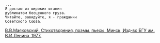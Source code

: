 ```
...
Я достаю из широких штанин
дубликатом бесценного груза.
Читайте, завидуйте, я - гражданин
Советского Союза.
```

[В.В.Маяковский. Стихотворения, поэмы, пьесы.
Минск, Изд-во БГУ им. В.И.Ленина, 1977.](https://ru.wikisource.org/wiki/Стихи_о_советском_паспорте_(Маяковский))
